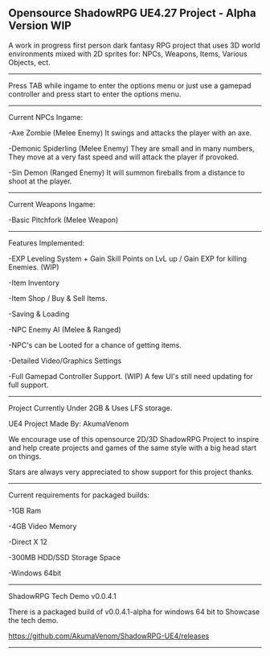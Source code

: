 Opensource ShadowRPG UE4.27 Project - Alpha Version WIP
-------------------------------------
A work in progress first person dark fantasy RPG project that uses 3D world environments mixed with 2D sprites for: NPCs, Weapons, Items, Various Objects, ect.

-------------------------------------
Press TAB while ingame to enter the options menu or just use a gamepad controller and press start to enter the options menu.

-------------------------------------
Current NPCs Ingame:

-Axe Zombie (Melee Enemy) It swings and attacks the player with an axe.

-Demonic Spiderling (Melee Enemy) They are small and in many numbers, They move at a very fast speed and will attack the player if provoked.

-Sin Demon (Ranged Enemy) It will summon fireballs from a distance to shoot at the player.

-------------------------------------

Current Weapons Ingame:

-Basic Pitchfork (Melee Weapon)

-------------------------------------

Features Implemented:

-EXP Leveling System + Gain Skill Points on LvL up / Gain EXP for killing Enemies. (WIP)

-Item Inventory

-Item Shop / Buy & Sell Items.

-Saving & Loading

-NPC Enemy AI (Melee & Ranged)

-NPC's can be Looted for a chance of getting items.

-Detailed Video/Graphics Settings

-Full Gamepad Controller Support. (WIP) A few UI's still need updating for full support.

-------------------------------------
Project Currently Under 2GB & Uses LFS storage.

UE4 Project Made By: AkumaVenom

We encourage use of this opensource 2D/3D ShadowRPG Project to inspire and help create projects and games of the same style with a big head start on things. 

Stars are always very appreciated to show support for this project thanks.

-------------------------------------

Current requirements for packaged builds:

-1GB Ram

-4GB Video Memory

-Direct X 12

-300MB HDD/SSD Storage Space

-Windows 64bit

-------------------------------------

ShadowRPG Tech Demo v0.0.4.1

There is a packaged build of v0.0.4.1-alpha for windows 64 bit to Showcase the tech demo.

https://github.com/AkumaVenom/ShadowRPG-UE4/releases

-------------------------------------
